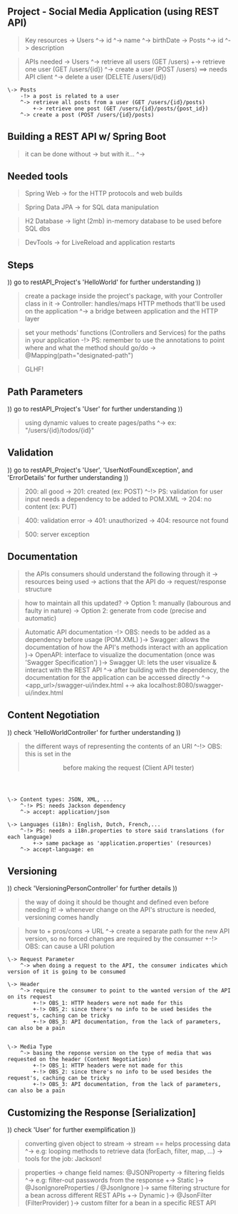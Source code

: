 ## Project - Social Media Application (using REST API) ##
> Key resources
    \-> Users
        ^-> id
        ^-> name
        ^-> birthDate
    \-> Posts
        ^-> id
        ^-> description

> APIs needed
    \-> Users
        ^-> retrieve all users (GET /users)
            +-> retrieve one user (GET /users/{id})
        ^-> create a user (POST /users)   ==> needs API client
        ^-> delete a user (DELETE /users/{id})
    
    \-> Posts
        -!> a post is related to a user
        ^-> retrieve all posts from a user (GET /users/{id}/posts)
            +-> retrieve one post (GET /users/{id}/posts/{post_id})
        ^-> create a post (POST /users/{id}/posts)

## Building a REST API w/ Spring Boot ##
> it can be done without
    \-> but with it...
        ^-> 

## Needed tools ##
> Spring Web
    \-> for the HTTP protocols and web builds

> Spring Data JPA
    \-> for SQL data manipulation

> H2 Database
    \-> light (2mb) in-memory database to be used before SQL dbs

> DevTools
    \-> for LiveReload and application restarts

## Steps ##
)) go to restAPI_Project's 'HelloWorld' for further understanding ))

> create a package inside the project's package, with your Controller class in it
    \-> Controller: handles/maps HTTP methods that'll be used on the application
        ^-> a bridge between application and the HTTP layer

> set your methods' functions (Controllers and Services) for the paths in your application
    -!> PS: remember to use the annotations to point where and what the method should go/do
        \-> @<method>Mapping(path="designated-path")

> GLHF!

## Path Parameters ##
)) go to restAPI_Project's 'User' for further understanding ))
> using dynamic values to create pages/paths
    ^-> ex: "/users/{id}/todos/{id}"

## Validation ##
)) go to restAPI_Project's 'User', 'UserNotFoundException', and 'ErrorDetails' for further understanding ))
> 200: all good
    \-> 201: created (ex: POST)
        ^-!> PS: validation for user input needs a dependency to be added to POM.XML
    \-> 204: no content (ex: PUT)

> 400: validation error
    \-> 401: unauthorized
    \-> 404: resource not found

> 500: server exception

## Documentation ##
> the APIs consumers should understand the following through it
    \-> resources being used
    \-> actions that the API do
    \-> request/response structure

> how to maintain all this updated?
    \-> Option 1: manually (labourous and faulty in nature)
    \-> Option 2: generate from code (precise and automatic)

> Automatic API documentation
    \-!> OBS: needs to be added as a dependency before usage (POM.XML)
    )-> Swagger: allows the documentation of how the API's methods interact with an application
    )-> OpenAPI: interface to visualize the documentation (once was 'Swagger Specification')
    )-> Swagger UI: lets the user visualize & interact with the REST API
        ^-> after building with the dependency, the documentation for the application can be accessed directly
            ^-> <app_url>/swagger-ui/index.html
                +-> aka localhost:8080/swagger-ui/index.html

## Content Negotiation ##
)) check 'HelloWorldController' for further understanding ))
> the different ways of representing the contents of an URI
    ^-!> OBS: this is set in the <header /> before making the request (Client API tester)

    \-> Content types: JSON, XML, ...
        ^-!> PS: needs Jackson dependency
        ^-> accept: application/json

    \-> Languages (i18n): English, Dutch, French,...
        ^-!> PS: needs a i18n.properties to store said translations (for each language)
            +-> same package as 'application.properties' (resources)
        ^-> accept-language: en

## Versioning ##
)) check 'VersioningPersonController' for further details ))
> the way of doing it should be thought and defined even before needing it!
    \-> whenever change on the API's structure is needed, versioning comes handly

> how to + pros/cons
    \-> URL
        ^-> create a separate path for the new API version, so no forced changes are required by the consumer
            +-!> OBS: can cause a URI polution

    \-> Request Parameter
        ^-> when doing a request to the API, the consumer indicates which version of it is going to be consumed

    \-> Header
        ^-> require the consumer to point to the wanted version of the API on its request
            +-!> OBS_1: HTTP headers were not made for this
            +-!> OBS_2: since there's no info to be used besides the request's, caching can be tricky
            +-!> OBS_3: API documentation, from the lack of parameters, can also be a pain


    \-> Media Type
        ^-> basing the reponse version on the type of media that was requested on the header (Content Negotiation)
            +-!> OBS_1: HTTP headers were not made for this
            +-!> OBS_2: since there's no info to be used besides the request's, caching can be tricky
            +-!> OBS_3: API documentation, from the lack of parameters, can also be a pain

## Customizing the Response [Serialization] ##
)) check 'User' for further exemplification ))
> converting given object to stream
    \-> stream == helps processing data
        ^-> e.g: looping methods to retrieve data (forEach, filter, map, ...)
    \-> tools for the job: Jackson!

> properties
    \-> change field names: @JSONProperty
    \-> filtering fields
        ^-> e.g: filter-out passwords from the response
            +-> Static
                )-> @JsonIgnoreProperties / @JsonIgnore
                )-> same filtering structure for a bean across different REST APIs
            +-> Dynamic
                )-> @JsonFilter (FilterProvider)
                )-> custom filter for a bean in a specific REST API
